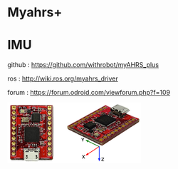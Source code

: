 # Myahrs+ 

# IMU

github : https://github.com/withrobot/myAHRS_plus

ros    : http://wiki.ros.org/myahrs_driver

forum  : https://forum.odroid.com/viewforum.php?f=109

![Alt text](../images/myahrs+/imu.png?raw=true)